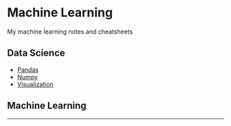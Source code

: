 # Machine Learning

My machine learning notes and cheatsheets

## Data Science 

- [Pandas](https://github.com/arav06/machine-learning/tree/main/pandas-cheatsheet)
- [Numpy](https://github.com/arav06/machine-learning/tree/main/numpy-cheatsheet)
- [Visualization](https://github.com/arav06/machine-learning/tree/main/visualization)

## Machine Learning

***
